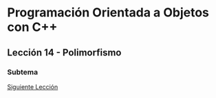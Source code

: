 # Programación Orientada a Objetos con C++


## Lección 14 - Polimorfismo



### Subtema


[Siguiente Lección](../Lección15-ConstructoresYDestructores/)

